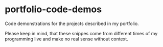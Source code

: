 # portfolio-code-demos
Code demonstrations for the projects described in my portfolio.

Please keep in mind, that these snippes come from different times of my programming live and make no real sense without context.
